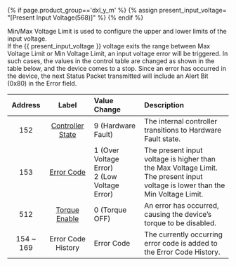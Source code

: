 {% if page.product_group=='dxl_y_m' %}
{% assign present_input_voltage= "[Present Input Voltage(568)]" %}
{% endif %}

Min/Max Voltage Limit is used to configure the upper and lower limits of the input voltage.  
If the {{ present_input_voltage }} voltage exits the range between Max Voltage Limit or Min Voltage Limit, an input voltage error will be triggered. In such cases, the values in the control table are changed as shown in the table below, and the device comes to a stop. Since an error has occurred in the device, the next Status Packet transmitted will include an Alert Bit (0x80) in the Error field.


| Address   | Label                | Value Change                                        | Description                                                                             |
|:---------:|:--------------------:|:----------------------------------------------------|:----------------------------------------------------------------------------------------|
| 152       | [Controller State]      | 9 (Hardware Fault)                                  | The internal controller transitions to Hardware Fault state.                            |
| 153       | [Error Code]         | 1 (Over Voltage Error)<br />2 (Low Voltage Error)   | The present input voltage is higher than the Max Voltage Limit.<br />The present input voltage is lower than the Min Voltage Limit. |
| 512       | [Torque Enable]      | 0 (Torque OFF)                                      | An error has occurred, causing the device’s torque to be disabled.                            |
| 154 ~ 169 | Error Code History   | Error Code                                          | The currently occurring error code is added to the Error Code History.                  |

[Controller State]: #controller-state152
[Error Code]: #error-code153
[Torque Enable]: #torque-enable512
